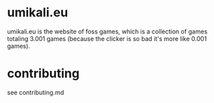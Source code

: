 # umikali.eu
umikali.eu is the website of foss games, which is a collection of games totaling 3.001 games (because the clicker is so bad it's more like 0.001 games).

# contributing
see contributing.md
